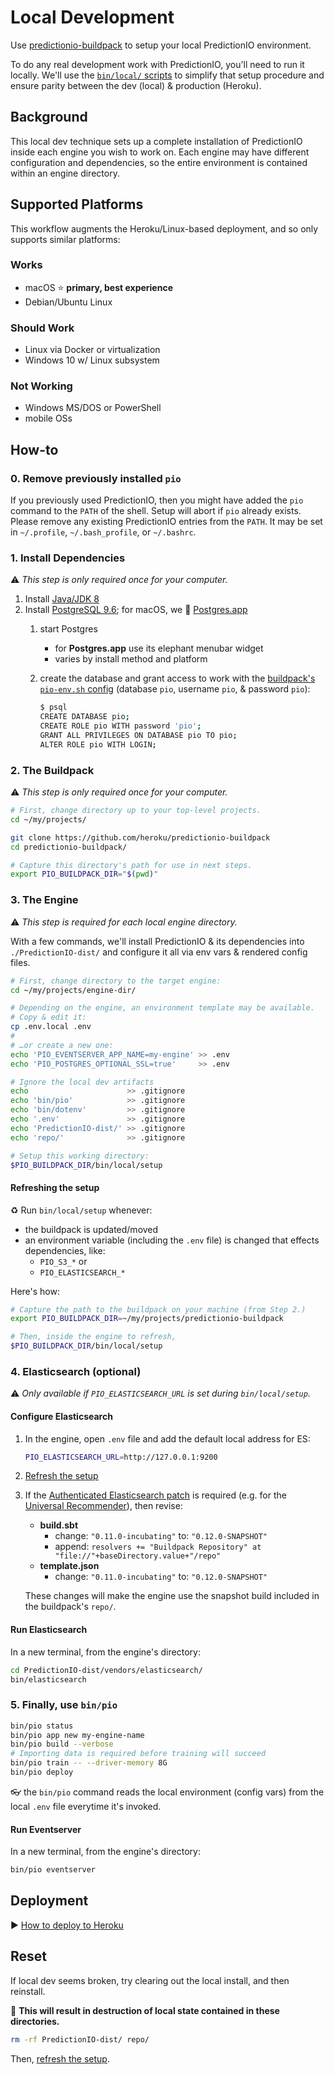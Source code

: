 # Local Development

Use [predictionio-buildpack](README.md) to setup your local PredictionIO environment.

To do any real development work with PredictionIO, you'll need to run it locally. We'll use the [`bin/local/` scripts](https://github.com/heroku/predictionio-buildpack/tree/master/bin/local) to simplify that setup procedure and ensure parity between the dev (local) & production (Heroku).

## Background

This local dev technique sets up a complete installation of PredictionIO inside each engine you wish to work on. Each engine may have different configuration and dependencies, so the entire environment is contained within an engine directory.

## Supported Platforms

This workflow augments the Heroku/Linux-based deployment, and so only supports similar platforms:

### Works

* macOS ⭐️ **primary, best experience**
* Debian/Ubuntu Linux

### Should Work

* Linux via Docker or virtualization
* Windows 10 w/ Linux subsystem

### Not Working

* Windows MS/DOS or PowerShell
* mobile OSs

## How-to

### 0. Remove previously installed `pio`

If you previously used PredictionIO, then you might have added the `pio` command to the `PATH` of the shell. Setup will abort if `pio` already exists. Please remove any existing PredictionIO entries from the `PATH`. It may be set in  `~/.profile`, `~/.bash_profile`, or `~/.bashrc`.

### 1. Install Dependencies

⚠️ *This step is only required once for your computer.*

1. Install [Java/JDK 8](https://www.oracle.com/technetwork/java/javase/downloads/jdk8-downloads-2133151.html)
1. Install [PostgreSQL 9.6](https://www.postgresql.org/download/); for macOS, we 💜 [Postgres.app](http://postgresapp.com)
   1. start Postgres
      * for **Postgres.app** use its elephant menubar widget
      * varies by install method and platform
   1. create the database and grant access to work with the [buildpack's `pio-env.sh` config](https://github.com/heroku/predictionio-buildpack/blob/local-dev/config/pio-env.sh) (database `pio`, username `pio`, & password `pio`):

      ```bash
      $ psql
      CREATE DATABASE pio;
      CREATE ROLE pio WITH password 'pio';
      GRANT ALL PRIVILEGES ON DATABASE pio TO pio;
      ALTER ROLE pio WITH LOGIN;
      ```

### 2. The Buildpack

⚠️ *This step is only required once for your computer.*

```bash
# First, change directory up to your top-level projects.
cd ~/my/projects/

git clone https://github.com/heroku/predictionio-buildpack
cd predictionio-buildpack/

# Capture this directory's path for use in next steps.
export PIO_BUILDPACK_DIR="$(pwd)"
```

### 3. The Engine

⚠️ *This step is required for each local engine directory.*

With a few commands, we'll install PredictionIO & its dependencies into `./PredictionIO-dist/` and configure it all via env vars & rendered config files.

```bash
# First, change directory to the target engine:
cd ~/my/projects/engine-dir/

# Depending on the engine, an environment template may be available.
# Copy & edit it:
cp .env.local .env
#
# …or create a new one:
echo 'PIO_EVENTSERVER_APP_NAME=my-engine' >> .env
echo 'PIO_POSTGRES_OPTIONAL_SSL=true'     >> .env

# Ignore the local dev artifacts
echo                      >> .gitignore
echo 'bin/pio'            >> .gitignore
echo 'bin/dotenv'         >> .gitignore
echo '.env'               >> .gitignore
echo 'PredictionIO-dist/' >> .gitignore
echo 'repo/'              >> .gitignore

# Setup this working directory:
$PIO_BUILDPACK_DIR/bin/local/setup
```

#### Refreshing the setup

♻️ Run `bin/local/setup` whenever:

  * the buildpack is updated/moved
  * an environment variable (including the `.env` file) is changed that effects dependencies, like:
    * `PIO_S3_*` or
    * `PIO_ELASTICSEARCH_*`

Here's how:

```bash
# Capture the path to the buildpack on your machine (from Step 2.)
export PIO_BUILDPACK_DIR=~/my/projects/predictionio-buildpack

# Then, inside the engine to refresh,
$PIO_BUILDPACK_DIR/bin/local/setup
```

### 4. Elasticsearch (optional)

⚠️ *Only available if `PIO_ELASTICSEARCH_URL` is set during `bin/local/setup`.*

#### Configure Elasticsearch

1. In the engine, open `.env` file and add the default local address for ES:

    ```bash
    PIO_ELASTICSEARCH_URL=http://127.0.0.1:9200
    ```
    
1. [Refresh the setup](#user-content-refreshing-the-setup)
1. If the [Authenticated Elasticsearch patch](https://github.com/apache/incubator-predictionio/pull/372) is required (e.g. for the [Universal Recommender](https://github.com/heroku/predictionio-engine-ur)), then revise:

    * **build.sbt**
      * change: `"0.11.0-incubating"` to: `"0.12.0-SNAPSHOT"`
      * append: `resolvers += "Buildpack Repository" at "file://"+baseDirectory.value+"/repo"`
    * **template.json**
      * change: `"0.11.0-incubating"` to: `"0.12.0-SNAPSHOT"`

    These changes will make the engine use the snapshot build included in the buildpack's `repo/`.

#### Run Elasticsearch

In a new terminal, from the engine's directory:

```bash
cd PredictionIO-dist/vendors/elasticsearch/
bin/elasticsearch
```

### 5. Finally, use `bin/pio`

```bash
bin/pio status
bin/pio app new my-engine-name
bin/pio build --verbose
# Importing data is required before training will succeed
bin/pio train -- --driver-memory 8G
bin/pio deploy
```

👓 the `bin/pio` command reads the local environment (config vars) from the local `.env` file everytime it's invoked.

#### Run Eventserver

In a new terminal, from the engine's directory:

```bash
bin/pio eventserver
```

## Deployment

▶️ [How to deploy to Heroku](CUSTOM.md)


## Reset

If local dev seems broken, try clearing out the local install, and then reinstall.

🚨 **This will result in destruction of local state contained in these directories.**

```bash
rm -rf PredictionIO-dist/ repo/
```

Then, [refresh the setup](#user-content-refreshing-the-setup).


